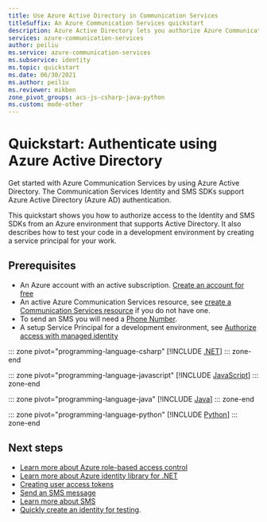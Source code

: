 ```yaml
---
title: Use Azure Active Directory in Communication Services
titleSuffix: An Azure Communication Services quickstart
description: Azure Active Directory lets you authorize Azure Communication Services access from applications running in Azure VMs, function apps, and other resources.
services: azure-communication-services
author: peiliu
ms.service: azure-communication-services
ms.subservice: identity
ms.topic: quickstart
ms.date: 06/30/2021
ms.author: peiliu
ms.reviewer: mikben
zone_pivot_groups: acs-js-csharp-java-python
ms.custom: mode-other
---
```


# Quickstart: Authenticate using Azure Active Directory

Get started with Azure Communication Services by using Azure Active Directory. The Communication Services Identity and SMS SDKs support Azure Active Directory (Azure AD) authentication.

This quickstart shows you how to authorize access to the Identity and SMS SDKs from an Azure environment that supports Active Directory. It also describes how to test your code in a development environment by creating a service principal for your work.

## Prerequisites

- An Azure account with an active subscription. [Create an account for free](https://azure.microsoft.com/free)
- An active Azure Communication Services resource, see [create a Communication Services resource](../create-communication-resource.md) if you do not have one.
- To send an SMS you will need a [Phone Number](../telephony/get-phone-number.md).
- A setup Service Principal for a development environment, see [Authorize access with managed identity](./service-principal-from-cli.md)

::: zone pivot="programming-language-csharp"
[!INCLUDE [.NET](./includes/active-directory/service-principal-net.md)]
::: zone-end

::: zone pivot="programming-language-javascript"
[!INCLUDE [JavaScript](./includes/active-directory/service-principal-js.md)]
::: zone-end

::: zone pivot="programming-language-java"
[!INCLUDE [Java](./includes/active-directory/service-principal-java.md)]
::: zone-end

::: zone pivot="programming-language-python"
[!INCLUDE [Python](./includes/active-directory/service-principal-python.md)]
::: zone-end

## Next steps

- [Learn more about Azure role-based access control](../../../../articles/role-based-access-control/index.yml)
- [Learn more about Azure identity library for .NET](/dotnet/api/overview/azure/identity-readme)
- [Creating user access tokens](../../quickstarts/access-tokens.md)
- [Send an SMS message](../../quickstarts/sms/send.md)
- [Learn more about SMS](../../concepts/sms/concepts.md)
- [Quickly create an identity for testing](./quick-create-identity.md).
